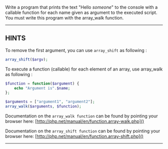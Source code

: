 Write a program that prints the text "Hello *someone*" to the console with a callable function for each name given as argument to the executed script.
You must write this program with the array_walk function.

----------------------------------------------------------------------
## HINTS
To remove the first argument, you can use `array_shift` as following :
```php
array_shift($argv);
```

To execute a function (callable) for each element of an array, use array_walk as following :
```php
$function = function($argument) {
    echo "Argument is".$name;
};

$arguments = ["argument1", "argument2"];
array_walk($arguments, $function);
```

Documentation on the `array_walk function` can be found by pointing your browser here:
  [http://php.net/manual/en/function.array-walk.php]()

Documentation on the `array_shift function` can be found by pointing your browser here:
  [http://php.net/manual/en/function.array-shift.php]()

----------------------------------------------------------------------
